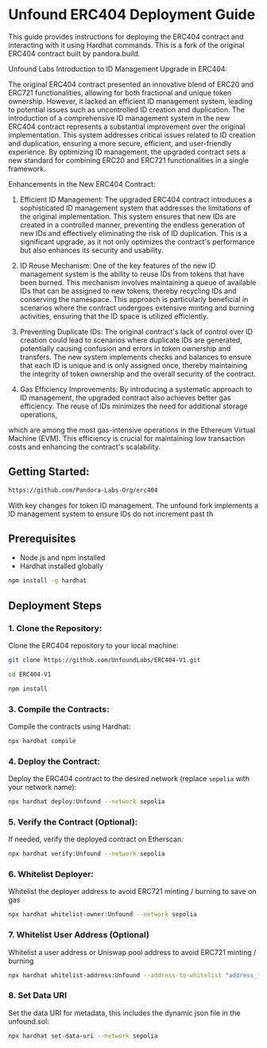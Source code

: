 # Unfound ERC404 Deployment Guide

This guide provides instructions for deploying the ERC404 contract and interacting with it using Hardhat commands. This is a fork of the original ERC404 contract built by pandora.build.

Unfound Labs Introduction to ID Management Upgrade in ERC404:

The original ERC404 contract presented an innovative blend of ERC20 and ERC721
functionalities, allowing for both fractional and unique token ownership. However, it lacked an
efficient ID management system, leading to potential issues such as uncontrolled ID creation and
duplication. The introduction of a comprehensive ID management system in the new ERC404
contract represents a substantial improvement over the original implementation. This system
addresses critical issues related to ID creation and duplication, ensuring a more secure, efficient,
and user-friendly experience. By optimizing ID management, the upgraded contract sets a new
standard for combining ERC20 and ERC721 functionalities in a single framework.

Enhancements in the New ERC404 Contract:
1. Efficient ID Management:
The upgraded ERC404 contract introduces a sophisticated ID management system that
addresses the limitations of the original implementation. This system ensures that new IDs are
created in a controlled manner, preventing the endless generation of new IDs and effectively
eliminating the risk of ID duplication. This is a significant upgrade, as it not only optimizes the
contract's performance but also enhances its security and usability.

2. ID Reuse Mechanism:
One of the key features of the new ID management system is the ability to reuse IDs from tokens
that have been burned. This mechanism involves maintaining a queue of available IDs that can
be assigned to new tokens, thereby recycling IDs and conserving the namespace. This approach
is particularly beneficial in scenarios where the contract undergoes extensive minting and
burning activities, ensuring that the ID space is utilized efficiently.

3. Preventing Duplicate IDs:
The original contract's lack of control over ID creation could lead to scenarios where duplicate
IDs are generated, potentially causing confusion and errors in token ownership and transfers.
The new system implements checks and balances to ensure that each ID is unique and is only
assigned once, thereby maintaining the integrity of token ownership and the overall security of
the contract.

4. Gas Efficiency Improvements:
By introducing a systematic approach to ID management, the upgraded contract also achieves
better gas efficiency. The reuse of IDs minimizes the need for additional storage operations,

which are among the most gas-intensive operations in the Ethereum Virtual Machine (EVM). This
efficiency is crucial for maintaining low transaction costs and enhancing the contract's scalability.

## Getting Started:

```sh
https://github.com/Pandora-Labs-Org/erc404
```

With key changes for token ID management. The unfound fork implements a ID management system to ensure IDs do not increment past th 

## Prerequisites

- Node.js and npm installed
- Hardhat installed globally

```sh
npm install -g hardhat
```

## Deployment Steps

### 1. Clone the Repository:

Clone the ERC404 repository to your local machine:

```sh
git clone https://github.com/UnfoundLabs/ERC404-V1.git
```
```sh
cd ERC404-V1
```
```sh
npm install
```

### 3. Compile the Contracts:

Compile the contracts using Hardhat:

```sh
npx hardhat compile
```

### 4. Deploy the Contract:

Deploy the ERC404 contract to the desired network (replace `sepolia` with your network name):

```sh
npx hardhat deploy:Unfound --network sepolia
```

### 5. Verify the Contract (Optional):

If needed, verify the deployed contract on Etherscan:

```sh
npx hardhat verify:Unfound --network sepolia
```

### 6. Whitelist Deployer:

Whitelist the deployer address to avoid ERC721 minting / burning to save on gas

```sh
npx hardhat whitelist-owner:Unfound --network sepolia
```

### 7. Whitelist User Address (Optional)

Whitelist a user address or Uniswap pool address to avoid ERC721 minting / burning

```sh
npx hardhat whitelist-address:Unfound --address-to-whitelist "address_to_whitelist" --network sepolia
```

### 8. Set Data URI

Set the data URI for metadata, this includes the dynamic json file in the unfound.sol:

```sh
npx hardhat set-data-uri --network sepolia
```












